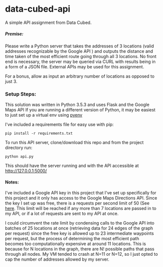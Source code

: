 # data-cubed-api

A simple API assignment from Data Cubed.

##### Premise:
Please write a Python server that takes the addresses of 3 locations (valid addresses recognizable by the Google API ) and outputs the distance and time taken of the most efficient route going through all 3 locations. No front end is necessary, the server may be queried via CURL with results being in a form of a JSON file. External APIs may be used for this assignment.

For a bonus, allow as input an arbitrary number of locations as opposed to just 3.

### Setup Steps:
This solution was written in Python 3.5.3 and uses Flask and the Google Maps API
If you are running a different version of Python, it may be easiest to just set up a virtual env using [pyenv](https://github.com/pyenv/pyenv-virtualenv)

I've included a requirements file for easy use with pip:

`pip install -r requirements.txt`


To run this API server, clone/download this repo and from the project directory run:

`python api.py`

This should have the server running and with the API accessible at http://127.0.0.1:5000/

#### Notes:
I've included a Google API key in this project that I've set up specifically for this project and it only has access to the Google Maps Directions API.  Since the key I set up was free, there is a requests per second limit of 50 (See [here](https://developers.google.com/maps/documentation/directions/usage-limits?hl=en_US).
This limit will be reached if any more than 7 locations are passed in to my API, or if a lot of requests are sent to my API at once.

I could circumvent the rate limit by condensing calls to the Google API into batches of 25 locations at once (retrieving data for 24 edges of the graph per request) since the free key is allowed up to 23 intermediate waypoints per request, but the process of determining the most efficient path becomes too computationally expensive at around 11 locations.  This is because for N locations in the graph, there are N! possible paths that pass through all nodes.  My VM tended to crash at N=11 or N=12, so I just opted to cap the number of addresses allowed by my server.

